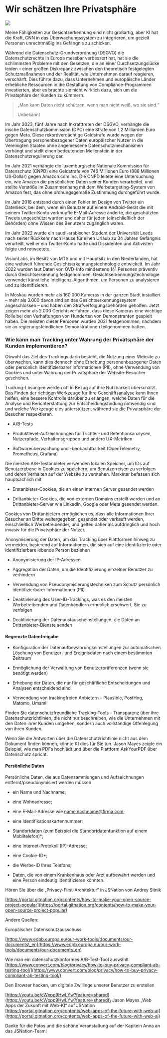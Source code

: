 # Wir schätzen Ihre Privatsphäre

![](https://images.prismic.io/syntia/ZncucZbWFboweyE8_714158.jpg?auto=format,compress?auto=compress,format)

Meine Fähigkeiten zur Gesichtserkennung sind nicht großartig, aber KI hat die
Kraft, CNN in das Überwachungssystem zu integrieren, um gezielt Personen
unrechtmäßig ins Gefängnis zu schicken.

Während die Datenschutz-Grundverordnung (DSGVO) die Datenschutzrechte in Europa
messbar verbessert hat, hat sie die schlimmsten Probleme mit den Gesetzen, die
an einer Durchsetzungslücke leiden – einer großen Diskrepanz zwischen den
theoretisch festgelegten Schutzmaßnahmen und der Realität, wie Unternehmen
darauf reagieren, verschärft. Dies führte dazu, dass Unternehmen und europäische
Länder erhebliche Ressourcen in die Gestaltung von Compliance-Programmen
investierten, aber es brachte sie nicht wirklich dazu, sich um die Privatsphäre
der Kunden zu kümmern.

> „Man kann Daten nicht schützen, wenn man nicht weiß, wo sie sind.“
>
> Unbekannt

Im Jahr 2023, fünf Jahre nach Inkrafttreten der DSGVO, verhängte die irische
Datenschutzkommission (DPC) eine Strafe von 1,2 Milliarden Euro gegen Meta.
Diese rekordverdächtige Geldstrafe wurde wegen der Übertragung personenbezogener
Daten europäischer Nutzer in die Vereinigten Staaten ohne angemessene
Datenschutzmechanismen verhängt und stellt einen bedeutenden Meilenstein in der
Datenschutzregulierung dar.

Im Jahr 2021 verhängte die luxemburgische Nationale Kommission für Datenschutz
(CNPD) eine Geldstrafe von 746 Millionen Euro (888 Millionen US-Dollar) gegen
Amazon.com Inc. Die CNPD leitete eine Untersuchung ein, wie Amazon die
persönlichen Daten seiner Kunden verarbeitet, und stellte Verstöße im
Zusammenhang mit dem Werbetargeting-System von Amazon fest, das ohne
ordnungsgemäße Zustimmung durchgeführt wurde.

Im Jahr 2018 entstand durch einen Fehler im Design von Twitter ein Datenleck,
bei dem, wenn ein Benutzer auf einem Android-Gerät die mit seinem Twitter-Konto
verknüpfte E-Mail-Adresse änderte, die geschützten Tweets ungeschützt wurden und
daher für jeden (einschließlich der Behörden) ohne Wissen des Benutzers
zugänglich waren.

Im Jahr 2022 wurde ein saudi-arabischer Student der Universität Leeds nach
seiner Rückkehr nach Hause für einen Urlaub zu 34 Jahren Gefängnis verurteilt,
weil er ein Twitter-Konto hatte und Dissidenten und Aktivisten folgte und
retweetete.

VisionLabs, im Besitz von MTS und mit Hauptsitz in den Niederlanden, hat eine
weltweit führende Gesichtserkennungstechnologie entwickelt. Im Jahr 2022 wurden
laut Daten von OVD-Info mindestens 141 Personen präventiv durch
Gesichtserkennung festgenommen. Gesichtserkennungstechnologie verwendet
künstliche Intelligenz-Algorithmen, um Personen zu analysieren und zu
identifizieren.

In Moskau wurden mehr als 160.000 Kameras in der ganzen Stadt installiert – mehr
als 3.000 davon sind an das Gesichtserkennungssystem angeschlossen – und haben
den Strafverfolgungsbehörden geholfen. Jetzt zeigen mehr als 2.000
Gerichtsverfahren, dass diese Kameras eine wichtige Rolle bei den Verhaftungen
von Hunderten von Demonstranten gespielt haben. Die meisten dieser Personen
wurden 2021 festgenommen, nachdem sie an regierungsfeindlichen Demonstrationen
teilgenommen hatten.

### Wie kann man Tracking unter Wahrung der Privatsphäre der Kunden implementieren?

Obwohl das Ziel des Trackings darin besteht, die Nutzung einer Website zu
überwachen, kann dies dennoch ohne Erhebung personenbezogener Daten oder
persönlich identifizierbarer Informationen (PII), ohne Verwendung von Cookies
und unter Wahrung der Privatsphäre der Website-Besucher geschehen.

Tracking-Lösungen werden oft in Bezug auf ihre Nutzbarkeit überschätzt. Das
Finden der richtigen Werkzeuge für Ihre Geschäftsanalyse kann Ihnen helfen, eine
bessere Kontrolle darüber zu erlangen, welche Daten für die Analyse und
Berichterstattung zur Entscheidungsfindung notwendig sind und welche Werkzeuge
dies unterstützen, während sie die Privatsphäre der Besucher respektieren.

- A/B-Tests

- Produktlevel-Aufzeichnungen für Trichter- und Retentionsanalysen, Nutzerpfade,
  Verhaltensgruppen und andere UX-Metriken

- Softwareüberwachung und -beobachtbarkeit (OpenTelemetry, Prometheus, Grafana)

Die meisten A/B-Testanbieter verwenden lokalen Speicher, um IDs auf
Benutzerebene in Cookies zu speichern, um Benutzerreisen zu verfolgen und deren
Verhalten auf der Website zu verstehen. Marketer befassen sich hauptsächlich mit

- Erstanbieter-Cookies, die an einen internen Server gesendet werden

- Drittanbieter-Cookies, die von externen Domains erstellt werden und an
  Drittanbieter-Server wie LinkedIn, Google oder Meta gesendet werden.

Cookies von Drittanbietern ermöglichen es, dass alle Informationen Ihrer
Besucher an Dritte weitergegeben, gesendet oder verkauft werden, einschließlich
Werbetreibender, und gelten daher als aufdringlich und hoch invasiv für die
Privatsphäre der Nutzer.

Anonymisierung der Daten, um das Tracking über Plattformen hinweg zu vermeiden,
basierend auf Informationen, die sich auf eine identifizierte oder
identifizierbare lebende Person beziehen

- Anonymisierung der IP-Adressen

- Aggregation der Daten, um die Identifizierung einzelner Benutzer zu verhindern

- Verwendung von Pseudonymisierungstechniken zum Schutz persönlich
  identifizierbarer Informationen (PII)

- Deaktivierung des User-ID-Trackings, was es den meisten Werbetreibenden und
  Datenhändlern erheblich erschwert, Sie zu verfolgen

- Deaktivierung der Datenaustauscheinstellungen, die Daten an
  Drittanbieter-Dienste senden

#### Begrenzte Datenfreigabe

- Konfiguration der Datenaufbewahrungseinstellungen zur automatischen Löschung
  von Benutzer- und Ereignisdaten nach einem bestimmten Zeitraum

- Ermöglichung der Verwaltung von Benutzerpräferenzen (wenn sie benötigt werden)

- Erhebung der Daten, die nur für geschäftliche Entscheidungen und Analysen
  entscheidend sind

- Verwendung von trackingfreien Anbietern – Plausible, PostHog, Matomo, Umami

Finden Sie datenschutzfreundliche Tracking-Tools – Transparenz über ihre
Datenschutzrichtlinien, die nicht nur beschreiben, wie die Unternehmen mit den
Daten ihrer Kunden umgehen, sondern auch vollständige Offenlegung von ihren
Kunden.

Wenn Sie die Antworten über die Datenschutzrichtlinie nicht aus dem Dokument
finden können, könnte KI dies für Sie tun. Jason Mayes zeigte ein Beispiel, wie
man PDFs hochlädt und über die Plattform AskYourPDF über Datenschutz spricht.

#### Persönliche Daten

Persönliche Daten, die aus Datensammlungen und Aufzeichnungen
entfernt/pseudonymisiert werden müssen

- ein Name und Nachname;

- eine Wohnadresse;

- eine E-Mail-Adresse wie
  [name.nachname@firma.com](mailto:name.nachname@firma.com);

- eine Identifikationskartennummer;

- Standortdaten (zum Beispiel die Standortdatenfunktion auf einem
  Mobiltelefon)\*;

- eine Internet-Protokoll (IP)-Adresse;

- eine Cookie-ID\*;

- die Werbe-ID Ihres Telefons;

- Daten, die von einem Krankenhaus oder Arzt aufbewahrt werden und eine Person
  eindeutig identifizieren könnten.

Hören Sie über die „Privacy-First-Architektur“ in JSNation von Andrey Sitnik

[https://portal.gitnation.org/contents/how-to-make-your-open-source-project-popular](https://portal.gitnation.org/contents/how-to-make-your-open-source-project-popular)

Andere Quellen:

Europäischer Datenschutzausschuss

[https://www.edpb.europa.eu/our-work-tools/documents/our-documents\_en](https://www.edpb.europa.eu/our-work-tools/documents/our-documents_en)

Wie man ein datenschutzkonformes A/B-Test-Tool auswählt
[https://www.convert.com/blog/privacy/how-to-buy-privacy-compliant-ab-testing-tool/](https://www.convert.com/blog/privacy/how-to-buy-privacy-compliant-ab-testing-tool/)

Den Browser hacken, um digitale Zwillinge unserer Benutzer zu erstellen

[https://youtu.be/cWxpp9HwLYw?feature=shared](https://youtu.be/cWxpp9HwLYw?feature=shared)\
Jason Mayes „Web Apps der Zukunft mit Web-KI“ auf JSNation
[https://portal.gitnation.org/contents/web-apps-of-the-future-with-web-ai](https://portal.gitnation.org/contents/web-apps-of-the-future-with-web-ai)

Danke für die Fotos und die schöne Veranstaltung auf der Kapitein Anna an das
JSNation-Team!
